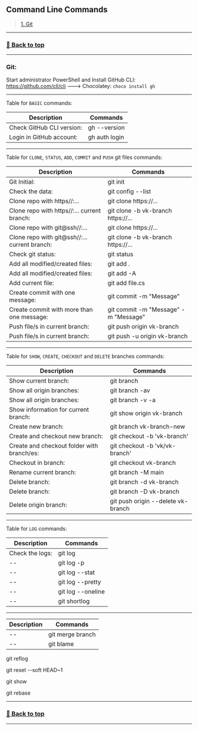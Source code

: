## **Command Line Commands**

>[1. Git](#git)
>

---
### [🔼 Back to top](#commands)
---

### **Git:**

Start administrator PowerShell and Install GitHub CLI: https://github.com/cli/cli ---> Chocolatey: ```choco install gh```

---

Table for ```BASIC``` commands:

|Description|Commands|
|--|--|
|Check GitHub CLI version:                        |gh --version|
|Login in GitHub account:                         |gh auth login|

---

Table for ```CLONE```, ```STATUS```, ```ADD```, ```COMMIT``` and ```PUSH``` git files commands:

|Description|Commands|
|--|--|
|Git Initial:                                     |git init|
|Check the data:                                  |git config --list|
|Clone repo with https//:...                      |git clone https://...|
|Clone repo with https//:... current branch:      |git clone -b vk-branch https://...|
|Clone repo with git@ssh//:...                    |git clone https://...|
|Clone repo with git@ssh//:... current branch:    |git clone -b vk-branch https://...|
|Check git status:                                |git status|
|Add all modified/created files:                  |git add .|
|Add all modified/created files:                  |git add -A|
|Add current file:                                |git add file.cs|
|Create commit with one message:                  |git commit -m "Message"|
|Create commit with more than one message:        |git commit -m "Message" -m "Message"|
|Push file/s in current branch:                   |git push origin vk-branch|
|Push file/s in current branch:                   |git push -u origin vk-branch|

---

Table for ```SHOW```, ```CREATE```, ```CHECKOUT``` and ```DELETE``` branches commands:

|Description|Commands|
|--|--|
|Show current branch:                             |git branch|
|Show all origin branches:                        |git branch -av|
|Show all origin branches:                        |git branch -v -a|
|Show information for current branch:             |git show origin vk-branch|
|Create new branch:                               |git branch vk-branch-new|
|Create and checkout new branch:                  |git checkout -b 'vk-branch'|
|Create and checkout folder with branch/es:       |git checkout -b 'vk/vk-branch'|
|Checkout in branch:                              |git checkout vk-branch|
|Rename current branch:                           |git branch -M main|
|Delete branch:                                   |git branch -d vk-branch|
|Delete branch:                                   |git branch -D vk-branch|
|Delete origin branch:                            |git push origin --delete vk-branch|

---

Table for ```LOG``` commands:

|Description|Commands|
|--|--|
|Check the logs:                  |git log|
|--                               |git log -p|
|--                               |git log --stat|
|--                               |git log --pretty|
|--                               |git log --oneline|
|--                               |git shortlog|

---

|Description|Commands|
|--|--|
|--|git merge branch|
|--|git blame|


git reflog

git reset --soft HEAD~1


git show

git rebase

---
### [🔼 Back to top](#commands)
---